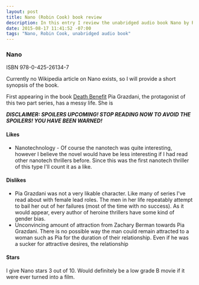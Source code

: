 ```yaml
---
layout: post
title: Nano (Robin Cook) book review
description: In this entry I review the unabridged audio book Nano by Robin Cook
date: 2015-08-17 11:41:52 -07:00
tags: "Nano, Robin Cook, unabridged audio book"
---
```


### Nano ###

ISBN 978-0-425-26134-7

Currently no Wikipedia article on Nano exists, so I will provide a short synopsis of the book.

First appearing in the book <u>Death Benefit</u> Pia Grazdani, the protagonist of this two part series, has a messy life. She is 

***DISCLAIMER: SPOILERS UPCOMING! STOP READING NOW TO AVOID THE SPOILERS! YOU HAVE BEEN WARNED!***

#### Likes ####

* Nanotechnology - Of course the nanotech was quite interesting, however I believe the novel would have be less interesting if I had read other nanotech thrillers before. Since this was the first nanotech thriller of this type I'll count it as a like.

#### Dislikes ####

 * Pia Grazdani was not a very likable character. Like many of series I've read about with female lead roles. The men in her life repeatably attempt to bail her out of her failures (most of the time with no success). As it would appear, every author of heroine thrillers have some kind of gender bias.
 * Unconvincing amount of attraction from Zachary Berman towards Pia Grazdani. There is no possible way the man could remain attracted to a woman such as Pia for the duration of their relationship. Even if he was a sucker for attractive desires, the relationship 

#### Stars ####

I give Nano stars 3 out of 10. Would definitely be a low grade B movie if it were ever turned into a film.